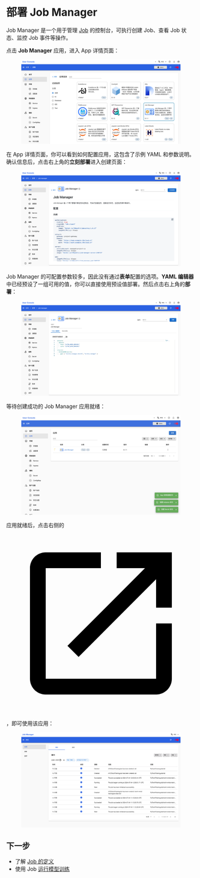 # 部署 Job Manager

Job Manager 是一个用于管理 <a target="_blank" rel="noopener noreferrer" href="https://t9k.github.io/user-manuals/latest/modules/jobs/index.html">Job</a> 的控制台，可执行创建 Job、查看 Job 状态、监控 Job 事件等操作。

点击 **Job Manager** 应用，进入 App 详情页面：

<figure class="screenshot">
  <img alt="select-job-manager" src="../assets/app/select-job-manager.png" />
</figure>

在 App 详情页面，你可以看到如何配置应用，这包含了示例 YAML 和参数说明。确认信息后，点击右上角的**立刻部署**进入创建页面：

<figure class="screenshot">
  <img alt="readme-job-manager" src="../assets/app/readme-job-manager.png" />
</figure>

Job Manager 的可配置参数较多，因此没有通过**表单**配置的选项。**YAML 编辑器**中已经预设了一组可用的值，你可以直接使用预设值部署。然后点击右上角的**部署**：

<figure class="screenshot">
  <img alt="yaml-job-manager" src="../assets/app/yaml-job-manager.png" />
</figure>

等待创建成功的 Job Manager 应用就绪：

<figure class="screenshot">
  <img alt="wait-for-job-manager" src="../assets/app/wait-for-job-manager.png" />
</figure>

应用就绪后，点击右侧的 <span class="twemoji"><svg class="MuiSvgIcon-root MuiSvgIcon-colorPrimary MuiSvgIcon-fontSizeMedium css-jxtyyz" focusable="false" aria-hidden="true" viewBox="0 0 24 24" data-testid="OpenInNewIcon"><path d="M19 19H5V5h7V3H5c-1.11 0-2 .9-2 2v14c0 1.1.89 2 2 2h14c1.1 0 2-.9 2-2v-7h-2zM14 3v2h3.59l-9.83 9.83 1.41 1.41L19 6.41V10h2V3z"></path></svg></span>，即可使用该应用：

<figure class="screenshot">
  <img alt="ui-job-manager" src="../assets/app/ui-job-manager.png" />
</figure>

## 下一步

* 了解 <a target="_blank" rel="noopener noreferrer" href="https://t9k.github.io/user-manuals/latest/modules/jobs/index.html">Job 的定义</a>
* 使用 Job <a target="_blank" rel="noopener noreferrer" href="https://t9k.github.io/user-manuals/latest/tasks/model-training.html">运行模型训练</a>
